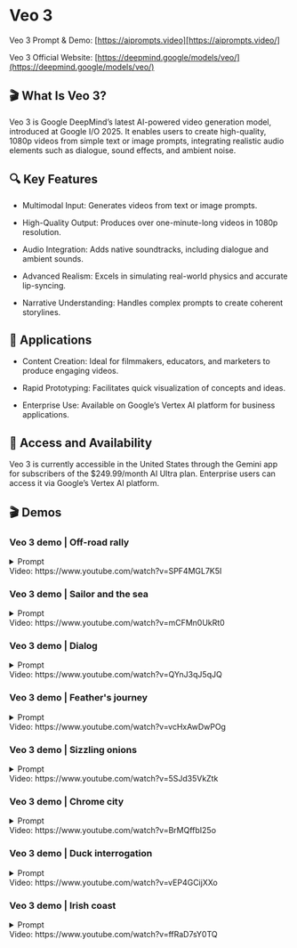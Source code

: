 # Veo 3
Veo 3 Prompt & Demo: [https://aiprompts.video][https://aiprompts.video/]

Veo 3 Official Website: [https://deepmind.google/models/veo/](https://deepmind.google/models/veo/)

## 🎬 What Is Veo 3?
Veo 3 is Google DeepMind’s latest AI-powered video generation model, introduced at Google I/O 2025. It enables users to create high-quality, 1080p videos from simple text or image prompts, integrating realistic audio elements such as dialogue, sound effects, and ambient noise.

## 🔍 Key Features
- Multimodal Input: Generates videos from text or image prompts.

- High-Quality Output: Produces over one-minute-long videos in 1080p resolution.

- Audio Integration: Adds native soundtracks, including dialogue and ambient sounds.

- Advanced Realism: Excels in simulating real-world physics and accurate lip-syncing.

- Narrative Understanding: Handles complex prompts to create coherent storylines.

## 💼 Applications
- Content Creation: Ideal for filmmakers, educators, and marketers to produce engaging videos.

- Rapid Prototyping: Facilitates quick visualization of concepts and ideas.

- Enterprise Use: Available on Google’s Vertex AI platform for business applications.

## 📲 Access and Availability
Veo 3 is currently accessible in the United States through the Gemini app for subscribers of the $249.99/month AI Ultra plan. Enterprise users can access it via Google’s Vertex AI platform.

## 🎬 Demos
### Veo 3 demo | Off-road rally
<details>
<summary>Prompt</summary>

```text
 The scene explodes with the raw, visceral, and unpredictable energy of a hardcore off-road rally, captured with a dynamic, almost found-footage or embedded sports documentary aesthetic. The camera is often shaky, seemingly mounted inside one of the vehicles or held by a daring spectator very close to the action, frequently splattered with mud or water, catching unintentional lens flares from the natural, often harsh, sunlight filtering through trees or reflecting off wet surfaces. We are immersed in a challenging, untamed natural environment – perhaps a dense, muddy forest trail, a treacherous rocky incline littered with loose scree, or a series_of shallow, fast-flowing river crossings. Several heavily modified, entirely unidentifiable, and unbranded off-road vehicles are engaged in a frenetic, no-holds-barred race. These are not showroom models; they are custom-built, rugged machines – open-wheeled buggies with exposed engines and prominent roll cages, heavily armored pickup trucks with oversized, knobby tires and snorkel exhausts, their original forms and manufacturers completely obscured by extreme modifications, layers of caked-on mud, and a general air of brutal functionality. The dominant sounds are the deafening, guttural roar of powerful, untamed engines, the whine of transmissions, the percussive impact of suspension bottoming out, and the constant spray of mud and water. Within an 8-second sequence, one of the lead vehicles, a low-slung, open-cockpit buggy so caked in thick, brown mud that its original color is a mystery, approaches a wide, shallow river crossing at incredible speed. Without the slightest hesitation, its unseen driver powers straight into the water. The impact sends an enormous, almost solid, opaque sheet of muddy water, mixed with stones and debris from the riverbed, spectacularly high into the air, completely engulfing the small buggy for a terrifying moment, obscuring it from view as if it has been swallowed by the river itself. Right on its tail, a pursuing, equally mud-encrusted, custom-built truck – a hulking, high-clearance beast with a heavily reinforced external roll cage and no discernible badging – arrives at the river crossing just as this massive wall of airborne water reaches its peak. Instead of slowing or attempting to find a clearer path, the truck's driver, with unwavering aggression, plunges directly into and through this opaque, turbulent curtain of muddy spray at full throttle. A split second later, the truck bursts out from the other side of the deluge, water cascading from its roof and chassis, its oversized windshield wipers struggling frantically to clear the torrent of muddy water obscuring the driver's vision. It lands heavily on the far bank, suspension groaning, but still in hot pursuit of the now-reappearing buggy. This thrilling, messy, and visually spectacular sequence of one vehicle creating a massive environmental obstacle and the next immediately conquering it through sheer force, forms the core, immersive, attention-grabbing event of the 8-second sequence. The race continues with undiminished ferocity, the natural terrain itself an active participant in the conflict.
```
</details>
Video: https://www.youtube.com/watch?v=SPF4MGL7K5I

### Veo 3 demo | Sailor and the sea
<details>
<summary>Prompt</summary>

```text
A medium shot frames an old sailor, his knitted blue sailor hat casting a shadow over his eyes, a thick grey beard obscuring his chin. He holds his pipe in one hand, gesturing with it towards the churning, grey sea beyond the ship's railing. "This ocean, it's a force, a wild, untamed might. And she commands your awe, with every breaking light"
```
</details>
Video: https://www.youtube.com/watch?v=mCFMn0UkRt0

### Veo 3 demo | Dialog
<details>
<summary>Prompt</summary>

```text

```
</details>
Video: https://www.youtube.com/watch?v=QYnJ3qJ5qJQ

### Veo 3 demo | Feather's journey
<details>
<summary>Prompt</summary>

```text
A delicate feather rests on a fence post. A gust of wind lifts it, sending it dancing over rooftops. It floats and spins, finally caught in a spiderweb on a high balcony.
```
</details>
Video: https://www.youtube.com/watch?v=vcHxAwDwPOg

### Veo 3 demo | Sizzling onions
<details>
<summary>Prompt</summary>

```text
A close up in a smooth, slow pan focuses intently on diced onions hitting a scorching hot pan, instantly creating a dramatic sizzle. Audio: distinct sizzle.
```
</details>
Video: https://www.youtube.com/watch?v=5SJd35VkZtk

### Veo 3 demo | Chrome city
<details>
<summary>Prompt</summary>

```text
A fast-tracking shot through a futuristic city with buildings made from reflective organic chrome. It is daytime, rainbows, and an alien planet fills the sky. Camera zooms into robotic bee working inside a reflective organic chrome
```
</details>
Video: https://www.youtube.com/watch?v=BrMQffbI25o

### Veo 3 demo | Duck interrogation
<details>
<summary>Prompt</summary>

```text
A detective interrogates a nervous-looking rubber duck. "Where were you on the night of the bubble bath?!" he quacks. Audio: Detective's stern quack, nervous squeaks from rubber duck.
```
</details>
Video: https://www.youtube.com/watch?v=vEP4GCijXXo

### Veo 3 demo | Irish coast
<details>
<summary>Prompt</summary>

```text
In rural Ireland, circa 1860s, two women, their long, modest dresses of homespun fabric whipping gently in the strong coastal wind, walk with determined strides across a windswept cliff top. The ground is carpeted with hardy wildflowers in muted hues. They move steadily towards the precipitous edge, where the vast, turbulent grey-green ocean roars and crashes against the sheer rock face far below, sending plumes of white spray into the air.
```
</details>
Video: https://www.youtube.com/watch?v=ffRaD7sY0TQ
